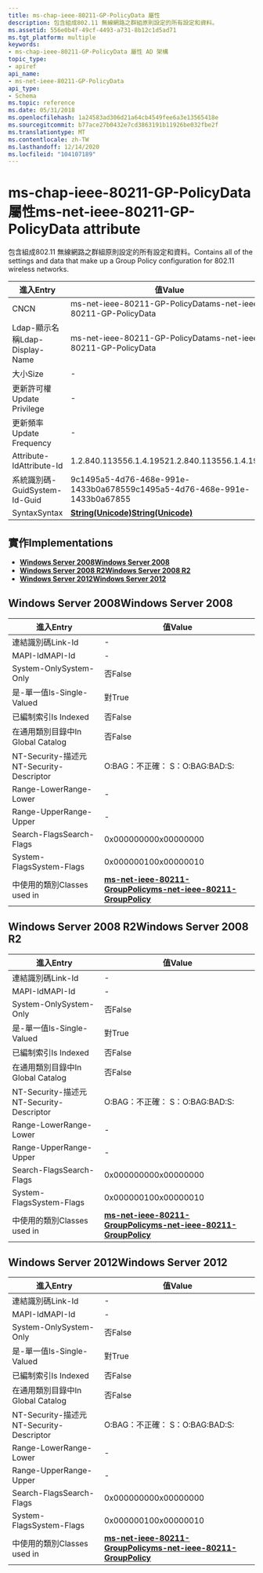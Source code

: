 ```yaml
---
title: ms-chap-ieee-80211-GP-PolicyData 屬性
description: 包含組成802.11 無線網路之群組原則設定的所有設定和資料。
ms.assetid: 556e0b4f-49cf-4493-a731-8b12c1d5ad71
ms.tgt_platform: multiple
keywords:
- ms-chap-ieee-80211-GP-PolicyData 屬性 AD 架構
topic_type:
- apiref
api_name:
- ms-net-ieee-80211-GP-PolicyData
api_type:
- Schema
ms.topic: reference
ms.date: 05/31/2018
ms.openlocfilehash: 1a24583ad306d21a64cb4549fee6a3e13565418e
ms.sourcegitcommit: b77ace27b0432e7cd3863191b11926be032fbe2f
ms.translationtype: MT
ms.contentlocale: zh-TW
ms.lasthandoff: 12/14/2020
ms.locfileid: "104107189"
---
```

# <a name="ms-net-ieee-80211-gp-policydata-attribute"></a><span data-ttu-id="9a52a-104">ms-chap-ieee-80211-GP-PolicyData 屬性</span><span class="sxs-lookup"><span data-stu-id="9a52a-104">ms-net-ieee-80211-GP-PolicyData attribute</span></span>

<span data-ttu-id="9a52a-105">包含組成802.11 無線網路之群組原則設定的所有設定和資料。</span><span class="sxs-lookup"><span data-stu-id="9a52a-105">Contains all of the settings and data that make up a Group Policy configuration for 802.11 wireless networks.</span></span>



| <span data-ttu-id="9a52a-106">進入</span><span class="sxs-lookup"><span data-stu-id="9a52a-106">Entry</span></span> | <span data-ttu-id="9a52a-107">值</span><span class="sxs-lookup"><span data-stu-id="9a52a-107">Value</span></span> |
|-------------------|---------------------------------------------|
| <span data-ttu-id="9a52a-108">CN</span><span class="sxs-lookup"><span data-stu-id="9a52a-108">CN</span></span>                | <span data-ttu-id="9a52a-109">ms-net-ieee-80211-GP-PolicyData</span><span class="sxs-lookup"><span data-stu-id="9a52a-109">ms-net-ieee-80211-GP-PolicyData</span></span>             |
| <span data-ttu-id="9a52a-110">Ldap-顯示名稱</span><span class="sxs-lookup"><span data-stu-id="9a52a-110">Ldap-Display-Name</span></span> | <span data-ttu-id="9a52a-111">ms-net-ieee-80211-GP-PolicyData</span><span class="sxs-lookup"><span data-stu-id="9a52a-111">ms-net-ieee-80211-GP-PolicyData</span></span>             |
| <span data-ttu-id="9a52a-112">大小</span><span class="sxs-lookup"><span data-stu-id="9a52a-112">Size</span></span>              | \-                                          |
| <span data-ttu-id="9a52a-113">更新許可權</span><span class="sxs-lookup"><span data-stu-id="9a52a-113">Update Privilege</span></span>  | \-                                          |
| <span data-ttu-id="9a52a-114">更新頻率</span><span class="sxs-lookup"><span data-stu-id="9a52a-114">Update Frequency</span></span>  | \-                                          |
| <span data-ttu-id="9a52a-115">Attribute-Id</span><span class="sxs-lookup"><span data-stu-id="9a52a-115">Attribute-Id</span></span>      | <span data-ttu-id="9a52a-116">1.2.840.113556.1.4.1952</span><span class="sxs-lookup"><span data-stu-id="9a52a-116">1.2.840.113556.1.4.1952</span></span>                     |
| <span data-ttu-id="9a52a-117">系統識別碼-Guid</span><span class="sxs-lookup"><span data-stu-id="9a52a-117">System-Id-Guid</span></span>    | <span data-ttu-id="9a52a-118">9c1495a5-4d76-468e-991e-1433b0a67855</span><span class="sxs-lookup"><span data-stu-id="9a52a-118">9c1495a5-4d76-468e-991e-1433b0a67855</span></span>        |
| <span data-ttu-id="9a52a-119">Syntax</span><span class="sxs-lookup"><span data-stu-id="9a52a-119">Syntax</span></span>            | [<span data-ttu-id="9a52a-120">**String(Unicode)**</span><span class="sxs-lookup"><span data-stu-id="9a52a-120">**String(Unicode)**</span></span>](s-string-unicode.md) |



## <a name="implementations"></a><span data-ttu-id="9a52a-121">實作</span><span class="sxs-lookup"><span data-stu-id="9a52a-121">Implementations</span></span>

-   [<span data-ttu-id="9a52a-122">**Windows Server 2008**</span><span class="sxs-lookup"><span data-stu-id="9a52a-122">**Windows Server 2008**</span></span>](#windows-server-2008)
-   [<span data-ttu-id="9a52a-123">**Windows Server 2008 R2**</span><span class="sxs-lookup"><span data-stu-id="9a52a-123">**Windows Server 2008 R2**</span></span>](#windows-server-2008-r2)
-   [<span data-ttu-id="9a52a-124">**Windows Server 2012**</span><span class="sxs-lookup"><span data-stu-id="9a52a-124">**Windows Server 2012**</span></span>](#windows-server-2012)

## <a name="windows-server-2008"></a><span data-ttu-id="9a52a-125">Windows Server 2008</span><span class="sxs-lookup"><span data-stu-id="9a52a-125">Windows Server 2008</span></span>



| <span data-ttu-id="9a52a-126">進入</span><span class="sxs-lookup"><span data-stu-id="9a52a-126">Entry</span></span> | <span data-ttu-id="9a52a-127">值</span><span class="sxs-lookup"><span data-stu-id="9a52a-127">Value</span></span> |
|------------------------|-------------------------------------------------------------------------------------|
| <span data-ttu-id="9a52a-128">連結識別碼</span><span class="sxs-lookup"><span data-stu-id="9a52a-128">Link-Id</span></span>                | \-                                                                                  |
| <span data-ttu-id="9a52a-129">MAPI-Id</span><span class="sxs-lookup"><span data-stu-id="9a52a-129">MAPI-Id</span></span>                | \-                                                                                  |
| <span data-ttu-id="9a52a-130">System-Only</span><span class="sxs-lookup"><span data-stu-id="9a52a-130">System-Only</span></span>            | <span data-ttu-id="9a52a-131">否</span><span class="sxs-lookup"><span data-stu-id="9a52a-131">False</span></span>                                                                               |
| <span data-ttu-id="9a52a-132">是-單一值</span><span class="sxs-lookup"><span data-stu-id="9a52a-132">Is-Single-Valued</span></span>       | <span data-ttu-id="9a52a-133">對</span><span class="sxs-lookup"><span data-stu-id="9a52a-133">True</span></span>                                                                                |
| <span data-ttu-id="9a52a-134">已編制索引</span><span class="sxs-lookup"><span data-stu-id="9a52a-134">Is Indexed</span></span>             | <span data-ttu-id="9a52a-135">否</span><span class="sxs-lookup"><span data-stu-id="9a52a-135">False</span></span>                                                                               |
| <span data-ttu-id="9a52a-136">在通用類別目錄中</span><span class="sxs-lookup"><span data-stu-id="9a52a-136">In Global Catalog</span></span>      | <span data-ttu-id="9a52a-137">否</span><span class="sxs-lookup"><span data-stu-id="9a52a-137">False</span></span>                                                                               |
| <span data-ttu-id="9a52a-138">NT-Security-描述元</span><span class="sxs-lookup"><span data-stu-id="9a52a-138">NT-Security-Descriptor</span></span> | <span data-ttu-id="9a52a-139">O:BAG：不正確： S：</span><span class="sxs-lookup"><span data-stu-id="9a52a-139">O:BAG:BAD:S:</span></span>                                                                        |
| <span data-ttu-id="9a52a-140">Range-Lower</span><span class="sxs-lookup"><span data-stu-id="9a52a-140">Range-Lower</span></span>            | \-                                                                                  |
| <span data-ttu-id="9a52a-141">Range-Upper</span><span class="sxs-lookup"><span data-stu-id="9a52a-141">Range-Upper</span></span>            | \-                                                                                  |
| <span data-ttu-id="9a52a-142">Search-Flags</span><span class="sxs-lookup"><span data-stu-id="9a52a-142">Search-Flags</span></span>           | <span data-ttu-id="9a52a-143">0x00000000</span><span class="sxs-lookup"><span data-stu-id="9a52a-143">0x00000000</span></span>                                                                          |
| <span data-ttu-id="9a52a-144">System-Flags</span><span class="sxs-lookup"><span data-stu-id="9a52a-144">System-Flags</span></span>           | <span data-ttu-id="9a52a-145">0x00000010</span><span class="sxs-lookup"><span data-stu-id="9a52a-145">0x00000010</span></span>                                                                          |
| <span data-ttu-id="9a52a-146">中使用的類別</span><span class="sxs-lookup"><span data-stu-id="9a52a-146">Classes used in</span></span>        | [<span data-ttu-id="9a52a-147">**ms-net-ieee-80211-GroupPolicy**</span><span class="sxs-lookup"><span data-stu-id="9a52a-147">**ms-net-ieee-80211-GroupPolicy**</span></span>](c-ms-net-ieee-80211-grouppolicy.md)<br/> |



## <a name="windows-server-2008-r2"></a><span data-ttu-id="9a52a-148">Windows Server 2008 R2</span><span class="sxs-lookup"><span data-stu-id="9a52a-148">Windows Server 2008 R2</span></span>



| <span data-ttu-id="9a52a-149">進入</span><span class="sxs-lookup"><span data-stu-id="9a52a-149">Entry</span></span> | <span data-ttu-id="9a52a-150">值</span><span class="sxs-lookup"><span data-stu-id="9a52a-150">Value</span></span> |
|------------------------|-------------------------------------------------------------------------------------|
| <span data-ttu-id="9a52a-151">連結識別碼</span><span class="sxs-lookup"><span data-stu-id="9a52a-151">Link-Id</span></span>                | \-                                                                                  |
| <span data-ttu-id="9a52a-152">MAPI-Id</span><span class="sxs-lookup"><span data-stu-id="9a52a-152">MAPI-Id</span></span>                | \-                                                                                  |
| <span data-ttu-id="9a52a-153">System-Only</span><span class="sxs-lookup"><span data-stu-id="9a52a-153">System-Only</span></span>            | <span data-ttu-id="9a52a-154">否</span><span class="sxs-lookup"><span data-stu-id="9a52a-154">False</span></span>                                                                               |
| <span data-ttu-id="9a52a-155">是-單一值</span><span class="sxs-lookup"><span data-stu-id="9a52a-155">Is-Single-Valued</span></span>       | <span data-ttu-id="9a52a-156">對</span><span class="sxs-lookup"><span data-stu-id="9a52a-156">True</span></span>                                                                                |
| <span data-ttu-id="9a52a-157">已編制索引</span><span class="sxs-lookup"><span data-stu-id="9a52a-157">Is Indexed</span></span>             | <span data-ttu-id="9a52a-158">否</span><span class="sxs-lookup"><span data-stu-id="9a52a-158">False</span></span>                                                                               |
| <span data-ttu-id="9a52a-159">在通用類別目錄中</span><span class="sxs-lookup"><span data-stu-id="9a52a-159">In Global Catalog</span></span>      | <span data-ttu-id="9a52a-160">否</span><span class="sxs-lookup"><span data-stu-id="9a52a-160">False</span></span>                                                                               |
| <span data-ttu-id="9a52a-161">NT-Security-描述元</span><span class="sxs-lookup"><span data-stu-id="9a52a-161">NT-Security-Descriptor</span></span> | <span data-ttu-id="9a52a-162">O:BAG：不正確： S：</span><span class="sxs-lookup"><span data-stu-id="9a52a-162">O:BAG:BAD:S:</span></span>                                                                        |
| <span data-ttu-id="9a52a-163">Range-Lower</span><span class="sxs-lookup"><span data-stu-id="9a52a-163">Range-Lower</span></span>            | \-                                                                                  |
| <span data-ttu-id="9a52a-164">Range-Upper</span><span class="sxs-lookup"><span data-stu-id="9a52a-164">Range-Upper</span></span>            | \-                                                                                  |
| <span data-ttu-id="9a52a-165">Search-Flags</span><span class="sxs-lookup"><span data-stu-id="9a52a-165">Search-Flags</span></span>           | <span data-ttu-id="9a52a-166">0x00000000</span><span class="sxs-lookup"><span data-stu-id="9a52a-166">0x00000000</span></span>                                                                          |
| <span data-ttu-id="9a52a-167">System-Flags</span><span class="sxs-lookup"><span data-stu-id="9a52a-167">System-Flags</span></span>           | <span data-ttu-id="9a52a-168">0x00000010</span><span class="sxs-lookup"><span data-stu-id="9a52a-168">0x00000010</span></span>                                                                          |
| <span data-ttu-id="9a52a-169">中使用的類別</span><span class="sxs-lookup"><span data-stu-id="9a52a-169">Classes used in</span></span>        | [<span data-ttu-id="9a52a-170">**ms-net-ieee-80211-GroupPolicy**</span><span class="sxs-lookup"><span data-stu-id="9a52a-170">**ms-net-ieee-80211-GroupPolicy**</span></span>](c-ms-net-ieee-80211-grouppolicy.md)<br/> |



## <a name="windows-server-2012"></a><span data-ttu-id="9a52a-171">Windows Server 2012</span><span class="sxs-lookup"><span data-stu-id="9a52a-171">Windows Server 2012</span></span>



| <span data-ttu-id="9a52a-172">進入</span><span class="sxs-lookup"><span data-stu-id="9a52a-172">Entry</span></span> | <span data-ttu-id="9a52a-173">值</span><span class="sxs-lookup"><span data-stu-id="9a52a-173">Value</span></span> |
|------------------------|-------------------------------------------------------------------------------------|
| <span data-ttu-id="9a52a-174">連結識別碼</span><span class="sxs-lookup"><span data-stu-id="9a52a-174">Link-Id</span></span>                | \-                                                                                  |
| <span data-ttu-id="9a52a-175">MAPI-Id</span><span class="sxs-lookup"><span data-stu-id="9a52a-175">MAPI-Id</span></span>                | \-                                                                                  |
| <span data-ttu-id="9a52a-176">System-Only</span><span class="sxs-lookup"><span data-stu-id="9a52a-176">System-Only</span></span>            | <span data-ttu-id="9a52a-177">否</span><span class="sxs-lookup"><span data-stu-id="9a52a-177">False</span></span>                                                                               |
| <span data-ttu-id="9a52a-178">是-單一值</span><span class="sxs-lookup"><span data-stu-id="9a52a-178">Is-Single-Valued</span></span>       | <span data-ttu-id="9a52a-179">對</span><span class="sxs-lookup"><span data-stu-id="9a52a-179">True</span></span>                                                                                |
| <span data-ttu-id="9a52a-180">已編制索引</span><span class="sxs-lookup"><span data-stu-id="9a52a-180">Is Indexed</span></span>             | <span data-ttu-id="9a52a-181">否</span><span class="sxs-lookup"><span data-stu-id="9a52a-181">False</span></span>                                                                               |
| <span data-ttu-id="9a52a-182">在通用類別目錄中</span><span class="sxs-lookup"><span data-stu-id="9a52a-182">In Global Catalog</span></span>      | <span data-ttu-id="9a52a-183">否</span><span class="sxs-lookup"><span data-stu-id="9a52a-183">False</span></span>                                                                               |
| <span data-ttu-id="9a52a-184">NT-Security-描述元</span><span class="sxs-lookup"><span data-stu-id="9a52a-184">NT-Security-Descriptor</span></span> | <span data-ttu-id="9a52a-185">O:BAG：不正確： S：</span><span class="sxs-lookup"><span data-stu-id="9a52a-185">O:BAG:BAD:S:</span></span>                                                                        |
| <span data-ttu-id="9a52a-186">Range-Lower</span><span class="sxs-lookup"><span data-stu-id="9a52a-186">Range-Lower</span></span>            | \-                                                                                  |
| <span data-ttu-id="9a52a-187">Range-Upper</span><span class="sxs-lookup"><span data-stu-id="9a52a-187">Range-Upper</span></span>            | \-                                                                                  |
| <span data-ttu-id="9a52a-188">Search-Flags</span><span class="sxs-lookup"><span data-stu-id="9a52a-188">Search-Flags</span></span>           | <span data-ttu-id="9a52a-189">0x00000000</span><span class="sxs-lookup"><span data-stu-id="9a52a-189">0x00000000</span></span>                                                                          |
| <span data-ttu-id="9a52a-190">System-Flags</span><span class="sxs-lookup"><span data-stu-id="9a52a-190">System-Flags</span></span>           | <span data-ttu-id="9a52a-191">0x00000010</span><span class="sxs-lookup"><span data-stu-id="9a52a-191">0x00000010</span></span>                                                                          |
| <span data-ttu-id="9a52a-192">中使用的類別</span><span class="sxs-lookup"><span data-stu-id="9a52a-192">Classes used in</span></span>        | [<span data-ttu-id="9a52a-193">**ms-net-ieee-80211-GroupPolicy**</span><span class="sxs-lookup"><span data-stu-id="9a52a-193">**ms-net-ieee-80211-GroupPolicy**</span></span>](c-ms-net-ieee-80211-grouppolicy.md)<br/> |



 

 





